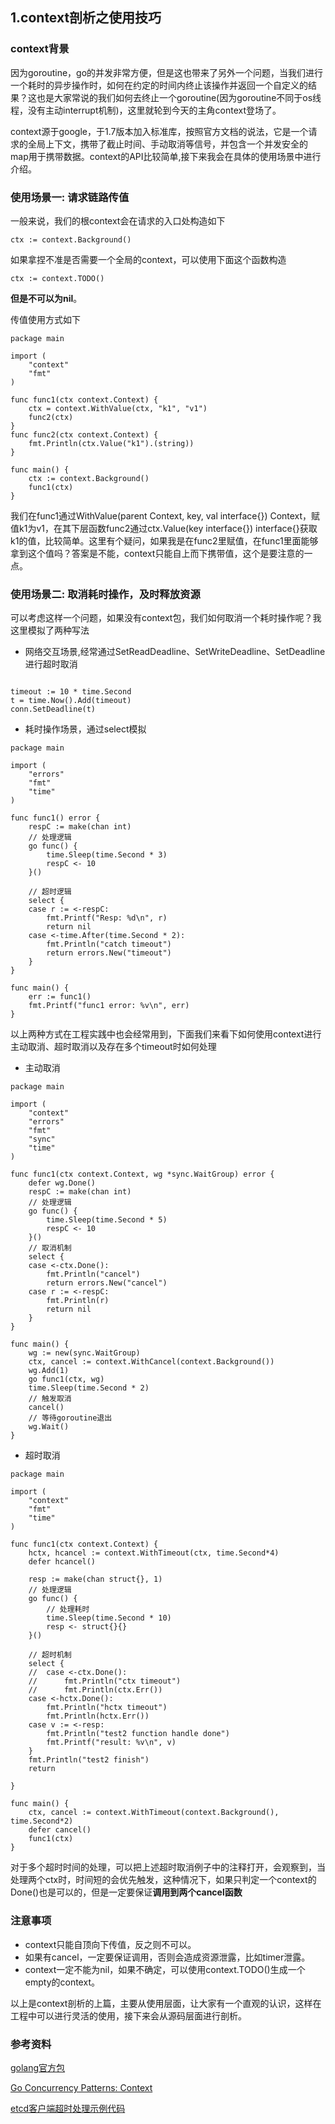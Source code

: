 ## 1.context剖析之使用技巧
### context背景
因为goroutine，go的并发非常方便，但是这也带来了另外一个问题，当我们进行一个耗时的异步操作时，如何在约定的时间内终止该操作并返回一个自定义的结果？这也是大家常说的我们如何去终止一个goroutine(因为goroutine不同于os线程，没有主动interrupt机制)，这里就轮到今天的主角context登场了。

context源于google，于1.7版本加入标准库，按照官方文档的说法，它是一个请求的全局上下文，携带了截止时间、手动取消等信号，并包含一个并发安全的map用于携带数据。context的API比较简单,接下来我会在具体的使用场景中进行介绍。
### 使用场景一: 请求链路传值
一般来说，我们的根context会在请求的入口处构造如下
```
ctx := context.Background()
```
如果拿捏不准是否需要一个全局的context，可以使用下面这个函数构造

```
ctx := context.TODO()
```
**但是不可以为nil**。

传值使用方式如下
```
package main

import (
	"context"
	"fmt"
)

func func1(ctx context.Context) {
	ctx = context.WithValue(ctx, "k1", "v1")
	func2(ctx)
}
func func2(ctx context.Context) {
	fmt.Println(ctx.Value("k1").(string))
}

func main() {
	ctx := context.Background()
	func1(ctx)
}
```
我们在func1通过WithValue(parent Context, key, val interface{}) Context，赋值k1为v1，在其下层函数func2通过ctx.Value(key interface{}) interface{}获取k1的值，比较简单。这里有个疑问，如果我是在func2里赋值，在func1里面能够拿到这个值吗？答案是不能，context只能自上而下携带值，这个是要注意的一点。
### 使用场景二: 取消耗时操作，及时释放资源
可以考虑这样一个问题，如果没有context包，我们如何取消一个耗时操作呢？我这里模拟了两种写法

- 网络交互场景,经常通过SetReadDeadline、SetWriteDeadline、SetDeadline进行超时取消

```

timeout := 10 * time.Second
t = time.Now().Add(timeout)
conn.SetDeadline(t)
```
- 耗时操作场景，通过select模拟
```
package main

import (
	"errors"
	"fmt"
	"time"
)

func func1() error {
	respC := make(chan int)
	// 处理逻辑
	go func() {
		time.Sleep(time.Second * 3)
		respC <- 10
	}()

	// 超时逻辑
	select {
	case r := <-respC:
		fmt.Printf("Resp: %d\n", r)
		return nil
	case <-time.After(time.Second * 2):
		fmt.Println("catch timeout")
		return errors.New("timeout")
	}
}

func main() {
	err := func1()
	fmt.Printf("func1 error: %v\n", err)
}
```

以上两种方式在工程实践中也会经常用到，下面我们来看下如何使用context进行主动取消、超时取消以及存在多个timeout时如何处理
- 主动取消
```
package main

import (
	"context"
	"errors"
	"fmt"
	"sync"
	"time"
)

func func1(ctx context.Context, wg *sync.WaitGroup) error {
	defer wg.Done()
	respC := make(chan int)
	// 处理逻辑
	go func() {
		time.Sleep(time.Second * 5)
		respC <- 10
	}()
	// 取消机制
	select {
	case <-ctx.Done():
		fmt.Println("cancel")
		return errors.New("cancel")
	case r := <-respC:
		fmt.Println(r)
		return nil
	}
}

func main() {
	wg := new(sync.WaitGroup)
	ctx, cancel := context.WithCancel(context.Background())
	wg.Add(1)
	go func1(ctx, wg)
	time.Sleep(time.Second * 2)
	// 触发取消
	cancel()
	// 等待goroutine退出
	wg.Wait()
}
```
- 超时取消
```
package main

import (
	"context"
	"fmt"
	"time"
)

func func1(ctx context.Context) {
	hctx, hcancel := context.WithTimeout(ctx, time.Second*4)
	defer hcancel()

	resp := make(chan struct{}, 1)
	// 处理逻辑
	go func() {
		// 处理耗时
		time.Sleep(time.Second * 10)
		resp <- struct{}{}
	}()

	// 超时机制
	select {
	//	case <-ctx.Done():
	//		fmt.Println("ctx timeout")
	//		fmt.Println(ctx.Err())
	case <-hctx.Done():
		fmt.Println("hctx timeout")
		fmt.Println(hctx.Err())
	case v := <-resp:
		fmt.Println("test2 function handle done")
		fmt.Printf("result: %v\n", v)
	}
	fmt.Println("test2 finish")
	return

}

func main() {
	ctx, cancel := context.WithTimeout(context.Background(), time.Second*2)
	defer cancel()
	func1(ctx)
}
```
对于多个超时时间的处理，可以把上述超时取消例子中的注释打开，会观察到，当处理两个ctx时，时间短的会优先触发，这种情况下，如果只判定一个context的Done()也是可以的，但是一定要保证**调用到两个cancel函数**

### 注意事项
- context只能自顶向下传值，反之则不可以。
- 如果有cancel，一定要保证调用，否则会造成资源泄露，比如timer泄露。
- context一定不能为nil，如果不确定，可以使用context.TODO()生成一个empty的context。

以上是context剖析的上篇，主要从使用层面，让大家有一个直观的认识，这样在工程中可以进行灵活的使用，接下来会从源码层面进行剖析。

### 参考资料
[golang官方包](https://golang.org/pkg/context)

[Go Concurrency Patterns: Context](https://blog.golang.org/context)

[etcd客户端超时处理示例代码](https://github.com/etcd-io/etcd/blob/master/client/client.go#L543)
